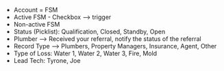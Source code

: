 * Account = FSM
* Active FSM - Checkbox --> trigger
* Non-active FSM
* Status (Picklist): Qualification, Closed, Standby, Open
* Plumber --> Received your referral, notify the status of the referral
* Record Type --> Plumbers, Property Managers, Insurance, Agent, Other
* Type of Loss: Water 1, Water 2, Water 3, Fire, Mold
* Lead Tech: Tyrone, Joe
